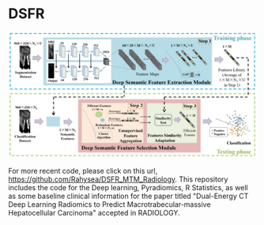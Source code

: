 # DSFR
![DSFR](https://github.com/MedcAILab/DSFR/blob/main/DSFR.jpg)

For more recent code, please click on this url, https://github.com/Rahysea/DSFR_MTM_Radiology.
This repository includes the code for the Deep learning, Pyradiomics, R Statistics, as well as some baseline clinical information for the paper titled "Dual-Energy CT Deep Learning Radiomics to Predict Macrotrabecular-massive Hepatocellular Carcinoma" accepted in RADIOLOGY.

